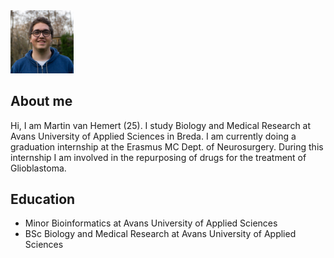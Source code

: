 <img src="images/martin.jpeg" width="20%"/>

## About me
Hi, I am Martin van Hemert (25). I study Biology and Medical Research at Avans University of Applied Sciences in Breda. I am currently doing a graduation internship at the Erasmus MC Dept. of Neurosurgery. During this internship I am involved in the repurposing of drugs for the treatment of Glioblastoma.

## Education
- Minor Bioinformatics at Avans University of Applied Sciences
- BSc Biology and Medical Research at Avans University of Applied Sciences

 
